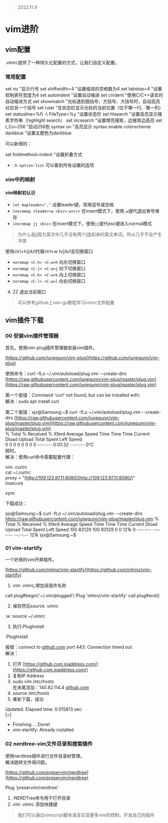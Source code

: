 > 2022.11.9

# vim进阶

## vim配置

.vimrc提供了一种持久化配置的方式，让我们自定义配置。

### 常用配置

set nu "显示行号
set shiftwidth=4 "设置缩进的空格数为4
set tabstop=4 "设置软制表符宽度为4
set autoindent "设置自动缩进
set cindent "使用C/C++语言的自动缩进方式
set showmatch "光标遇到圆括号、方括号、大括号时，自动高亮对应另一个括号
set ruler "在状态栏显示光标的当前位置（位于哪一行、哪一列）
set statusline=%f\ -\ FileType=%y "设置状态栏
set hlsearch "设置高亮显示搜素字符串（highlight search）
set incsearch "设置增亮搜索，边搜索边高亮
set t_Co=256 "启动256色
syntax on "高亮显示
syntax enable
colorscheme darkblue "设置主题色为darkblue

可以新增的：

set foldmethod=indent "设置折叠方式

-   `:h option-list` 可以看到所有设置的选项

### vim中的映射

#### vim映射初认识

-   `let mapleader=","` 设置leader键，常用逗号或空格
-   `inoremap <leader>w <Esc>:w<cr>` 在insert模式下，使用`,w`提代退出冒号保存
-   `inoremap jj <Esc>` 在insert模式下，使用`jj`提代esc键进入normal模式

> 为什么是jj因为英文中几乎没有两个j连起来的英文单词，所以几乎不会产生冲突

使用ctrl+h/j/k/l代替ctrl+w h/j/k/l去切换窗口

-   `noremap <C-h> <C-w>h` 向左切换窗口
-   `noremap <C-j> <C-w>j` 向下切换窗口
-   `noremap <C-k> <C-w>k` 向上切换窗口
-   `noremap <C-l> <C-w>l` 向右切换窗口

4.  ZZ 退出当前窗口

> 可以参考github上vim-go教程学习vimrc文件配置

## vim插件下载

### 00 安装vim插件管理器

首先，使用vim-plug插件管理器安装vim插件。

[https://github.com/junegunn/vim-plug](https://github.com/junegunn/vim-plug)

使用命令：curl -fLo ~/.vim/autoload/plug.vim --create-dirs [https://raw.githubusercontent.com/junegunn/vim-plug/master/plug.vim](https://raw.githubusercontent.com/junegunn/vim-plug/master/plug.vim)

第一个报错：Command 'curl' not found, but can be installed with:  
解决：sudo apt install curl

第二个报错：sjx@Samsung:~$ curl -fLo ~/.vim/autoload/plug.vim --create-dirs [https://raw.githubusercontent.com/junegunn/vim-plug/master/plug.vim](https://raw.githubusercontent.com/junegunn/vim-plug/master/plug.vim)  
% Total % Received % Xferd Average Speed Time Time Time Current  
Dload Upload Total Spent Left Speed  
0 0 0 0 0 0 0 0 --:--:-- 0:01:32 --:--:-- 0^C  
超时。  
解决：使用curl命令需要配置代理：

vim .curlrc  
cat ~/.curlrc  
proxy = "[http://109.123.97.11:8080](http://109.123.97.11:8080/)"  
insecure

sync

下载成功：

sjx@Samsung:~$ curl -fLo ~/.vim/autoload/plug.vim --create-dirs https://raw.githubusercontent.com/junegunn/vim-plug/master/plug.vim
  % Total    % Received % Xferd  Average Speed   Time    Time     Time  Current
                                 Dload  Upload   Total   Spent    Left  Speed
100 83129  100 83129    0     0   121k      0 --:--:-- --:--:-- --:--:--  121k
sjx@Samsung:~$

### 01 vim-startify

一个好用的vim开屏插件。

[https://github.com/mhinz/vim-startify](https://github.com/mhinz/vim-startify)

1.  vim .vimrc,增加该插件名称

call plug#begin('~/.vim/plugged')
Plug 'mhinz/vim-startify'
call plug#end()

2.  保存然后source .vimrc

:w
:source ~/.vimrc

3.  执行:PlugInstall

:PlugInstall

报错：connect to [github.com](http://github.com/) port 443: Connection timed out  
解决：

1.  打开 [https://github.com.ipaddress.com/](https://github.com.ipaddress.com/)
2.  复制IP Address
3.  sudo vim /etc/hosts  
    在末尾添加：140.82.114.4 [github.com](http://github.com/)
4.  source /etc/hosts
5.  重新下载，成功

Updated. Elapsed time: 0.015813 sec.                                                
[=]    

- Finishing ... Done!                                                          
- vim-startify: Already installed    

### 02 nerdtree-vim文件目录和搜索插件

使用nerdtree插件进行文件目录树管理。  
解决跳转文件得问题。

[https://github.com/preservim/nerdtree](https://github.com/preservim/nerdtree)

Plug 'preservim/nerdtree'

1.  :NERDTree命令用于打开目录
2.  vim .vimrc 添加快捷键

> 我们可以通过vimscript脚本语言实现更多vim的控制，开发自己的插件
<!--stackedit_data:
eyJoaXN0b3J5IjpbLTYwNzc1MjU0Ml19
-->